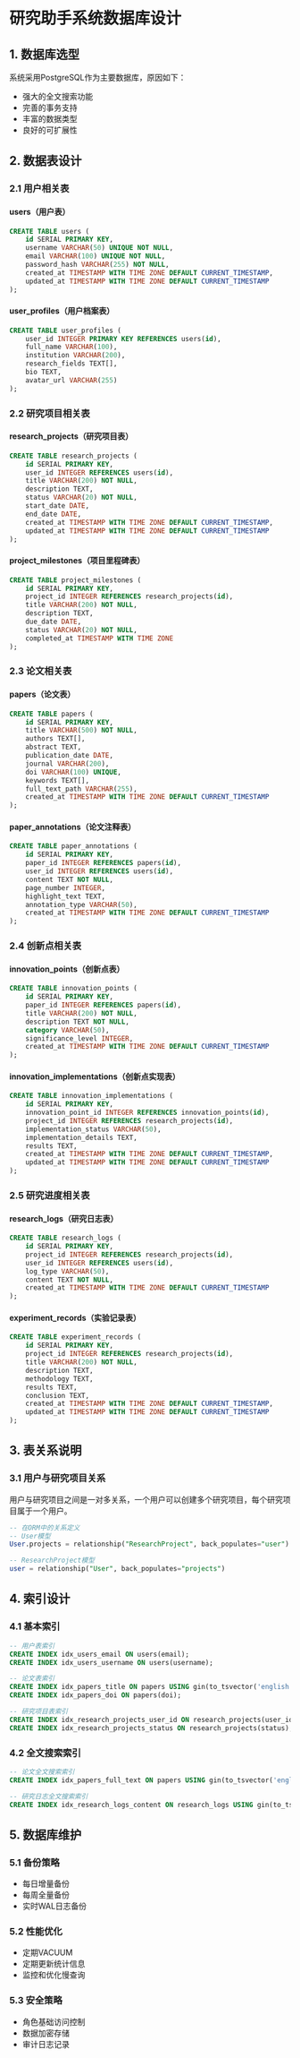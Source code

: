 # 研究助手系统数据库设计

## 1. 数据库选型

系统采用PostgreSQL作为主要数据库，原因如下：
- 强大的全文搜索功能
- 完善的事务支持
- 丰富的数据类型
- 良好的可扩展性

## 2. 数据表设计

### 2.1 用户相关表

#### users（用户表）
```sql
CREATE TABLE users (
    id SERIAL PRIMARY KEY,
    username VARCHAR(50) UNIQUE NOT NULL,
    email VARCHAR(100) UNIQUE NOT NULL,
    password_hash VARCHAR(255) NOT NULL,
    created_at TIMESTAMP WITH TIME ZONE DEFAULT CURRENT_TIMESTAMP,
    updated_at TIMESTAMP WITH TIME ZONE DEFAULT CURRENT_TIMESTAMP
);
```

#### user_profiles（用户档案表）
```sql
CREATE TABLE user_profiles (
    user_id INTEGER PRIMARY KEY REFERENCES users(id),
    full_name VARCHAR(100),
    institution VARCHAR(200),
    research_fields TEXT[],
    bio TEXT,
    avatar_url VARCHAR(255)
);
```

### 2.2 研究项目相关表

#### research_projects（研究项目表）
```sql
CREATE TABLE research_projects (
    id SERIAL PRIMARY KEY,
    user_id INTEGER REFERENCES users(id),
    title VARCHAR(200) NOT NULL,
    description TEXT,
    status VARCHAR(20) NOT NULL,
    start_date DATE,
    end_date DATE,
    created_at TIMESTAMP WITH TIME ZONE DEFAULT CURRENT_TIMESTAMP,
    updated_at TIMESTAMP WITH TIME ZONE DEFAULT CURRENT_TIMESTAMP
);
```

#### project_milestones（项目里程碑表）
```sql
CREATE TABLE project_milestones (
    id SERIAL PRIMARY KEY,
    project_id INTEGER REFERENCES research_projects(id),
    title VARCHAR(200) NOT NULL,
    description TEXT,
    due_date DATE,
    status VARCHAR(20) NOT NULL,
    completed_at TIMESTAMP WITH TIME ZONE
);
```

### 2.3 论文相关表

#### papers（论文表）
```sql
CREATE TABLE papers (
    id SERIAL PRIMARY KEY,
    title VARCHAR(500) NOT NULL,
    authors TEXT[],
    abstract TEXT,
    publication_date DATE,
    journal VARCHAR(200),
    doi VARCHAR(100) UNIQUE,
    keywords TEXT[],
    full_text_path VARCHAR(255),
    created_at TIMESTAMP WITH TIME ZONE DEFAULT CURRENT_TIMESTAMP
);
```

#### paper_annotations（论文注释表）
```sql
CREATE TABLE paper_annotations (
    id SERIAL PRIMARY KEY,
    paper_id INTEGER REFERENCES papers(id),
    user_id INTEGER REFERENCES users(id),
    content TEXT NOT NULL,
    page_number INTEGER,
    highlight_text TEXT,
    annotation_type VARCHAR(50),
    created_at TIMESTAMP WITH TIME ZONE DEFAULT CURRENT_TIMESTAMP
);
```

### 2.4 创新点相关表

#### innovation_points（创新点表）
```sql
CREATE TABLE innovation_points (
    id SERIAL PRIMARY KEY,
    paper_id INTEGER REFERENCES papers(id),
    title VARCHAR(200) NOT NULL,
    description TEXT NOT NULL,
    category VARCHAR(50),
    significance_level INTEGER,
    created_at TIMESTAMP WITH TIME ZONE DEFAULT CURRENT_TIMESTAMP
);
```

#### innovation_implementations（创新点实现表）
```sql
CREATE TABLE innovation_implementations (
    id SERIAL PRIMARY KEY,
    innovation_point_id INTEGER REFERENCES innovation_points(id),
    project_id INTEGER REFERENCES research_projects(id),
    implementation_status VARCHAR(50),
    implementation_details TEXT,
    results TEXT,
    created_at TIMESTAMP WITH TIME ZONE DEFAULT CURRENT_TIMESTAMP,
    updated_at TIMESTAMP WITH TIME ZONE DEFAULT CURRENT_TIMESTAMP
);
```

### 2.5 研究进度相关表

#### research_logs（研究日志表）
```sql
CREATE TABLE research_logs (
    id SERIAL PRIMARY KEY,
    project_id INTEGER REFERENCES research_projects(id),
    user_id INTEGER REFERENCES users(id),
    log_type VARCHAR(50),
    content TEXT NOT NULL,
    created_at TIMESTAMP WITH TIME ZONE DEFAULT CURRENT_TIMESTAMP
);
```

#### experiment_records（实验记录表）
```sql
CREATE TABLE experiment_records (
    id SERIAL PRIMARY KEY,
    project_id INTEGER REFERENCES research_projects(id),
    title VARCHAR(200) NOT NULL,
    description TEXT,
    methodology TEXT,
    results TEXT,
    conclusion TEXT,
    created_at TIMESTAMP WITH TIME ZONE DEFAULT CURRENT_TIMESTAMP,
    updated_at TIMESTAMP WITH TIME ZONE DEFAULT CURRENT_TIMESTAMP
);
```

## 3. 表关系说明

### 3.1 用户与研究项目关系
用户与研究项目之间是一对多关系，一个用户可以创建多个研究项目，每个研究项目属于一个用户。

```sql
-- 在ORM中的关系定义
-- User模型
User.projects = relationship("ResearchProject", back_populates="user")

-- ResearchProject模型
user = relationship("User", back_populates="projects")
```

## 4. 索引设计

### 4.1 基本索引
```sql
-- 用户表索引
CREATE INDEX idx_users_email ON users(email);
CREATE INDEX idx_users_username ON users(username);

-- 论文表索引
CREATE INDEX idx_papers_title ON papers USING gin(to_tsvector('english', title));
CREATE INDEX idx_papers_doi ON papers(doi);

-- 研究项目表索引
CREATE INDEX idx_research_projects_user_id ON research_projects(user_id);
CREATE INDEX idx_research_projects_status ON research_projects(status);
```

### 4.2 全文搜索索引
```sql
-- 论文全文搜索索引
CREATE INDEX idx_papers_full_text ON papers USING gin(to_tsvector('english', abstract));

-- 研究日志全文搜索索引
CREATE INDEX idx_research_logs_content ON research_logs USING gin(to_tsvector('english', content));
```

## 5. 数据库维护

### 5.1 备份策略
- 每日增量备份
- 每周全量备份
- 实时WAL日志备份

### 5.2 性能优化
- 定期VACUUM
- 定期更新统计信息
- 监控和优化慢查询

### 5.3 安全策略
- 角色基础访问控制
- 数据加密存储
- 审计日志记录